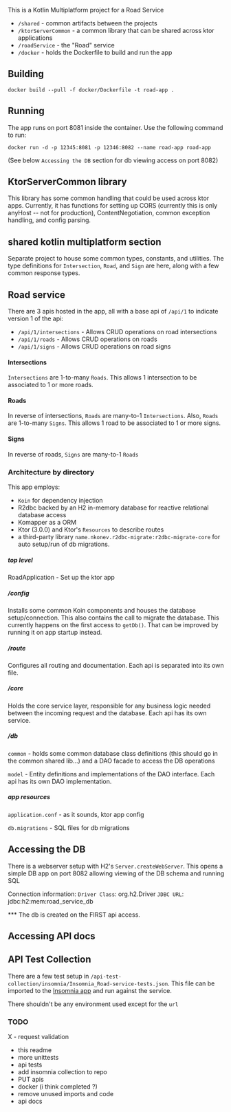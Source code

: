 This is a Kotlin Multiplatform project for a Road Service

* `/shared` - common artifacts between the projects
* `/ktorServerCommon` - a common library that can be shared across ktor applications
* `/roadService` - the "Road" service
* `/docker` - holds the Dockerfile to build and run the app

## Building
```
docker build --pull -f docker/Dockerfile -t road-app .
```

## Running
The app runs on port 8081 inside the container. Use the following command to run:
```
docker run -d -p 12345:8081 -p 12346:8082 --name road-app road-app
```

(See below `Accessing the DB` section for db viewing access on port 8082)

## KtorServerCommon library
This library has some common handling that could be used across ktor apps. Currently, it has
functions for setting up CORS (currently this is only anyHost -- not for production),
ContentNegotiation, common exception handling, and config parsing.

## shared kotlin multiplatform section
Separate project to house some common types, constants, and utilities. The type definitions for
`Intersection`, `Road`, and `Sign` are here, along with a few common response types.

## Road service 

There are 3 apis hosted in the app, all with a base api of `/api/1` to indicate version 1 of the api:
- `/api/1/intersections` - Allows CRUD operations on road intersections
- `/api/1/roads` - Allows CRUD operations on roads
- `/api/1/signs` - Allows CRUD operations on road signs

#### Intersections
`Intersections` are 1-to-many `Roads`. This allows 1 intersection to be associated to 1 or more roads.

#### Roads
In reverse of intersections, `Roads` are many-to-1 `Intersections`. 
Also, `Roads` are 1-to-many `Signs`. This allows 1 road to be associated to 1 or more signs.

#### Signs
In reverse of roads, `Signs` are many-to-1 `Roads`


### Architecture by directory
This app employs:
- `Koin` for dependency injection
- R2dbc backed by an H2 in-memory database for reactive relational database access
- Komapper as a ORM
- Ktor (3.0.0) and Ktor's `Resources` to describe routes
- a third-party library `name.nkonev.r2dbc-migrate:r2dbc-migrate-core` for auto setup/run of db migrations.

##### top level 
RoadApplication - Set up the ktor app 

##### /config
Installs some common Koin components and houses the database setup/connection. This also contains
the call to migrate the database. This currently happens on the first access to `getDb()`. That can
be improved by running it on app startup instead. 

##### /route
Configures all routing and documentation. Each api is separated into its own file. 

##### /core
Holds the core service layer, responsible for any business logic needed between the incoming request
and the database. Each api has its own service. 

##### /db
`common` - holds some common database class definitions (this should go in the common shared lib...) and a DAO facade to access the DB operations

`model` - Entity definitions and implementations of the DAO interface. Each api has its own DAO implementation. 

##### app resources
`application.conf` - as it sounds, ktor app config

`db.migrations` - SQL files for db migrations

## Accessing the DB
There is a webserver setup with H2's `Server.createWebServer`. This opens a simple DB app on port 8082
allowing viewing of the DB schema and running SQL

Connection information:
`Driver Class`: org.h2.Driver
`JDBC URL`: jdbc:h2:mem:road_service_db

*** The db is created on the FIRST api access.

## Accessing API docs


## API Test Collection
There are a few test setup in `/api-test-collection/insomnia/Insomnia_Road-service-tests.json`. This
file can be imported to the [Insomnia app](https://insomnia.rest/) and run against the service. 

There shouldn't be any environment used except for the `url`

### TODO 
X - request validation
- this readme
- more unittests
- api tests
- add insomnia collection to repo
- PUT apis
- docker (i think completed ?)
- remove unused imports and code
- api docs